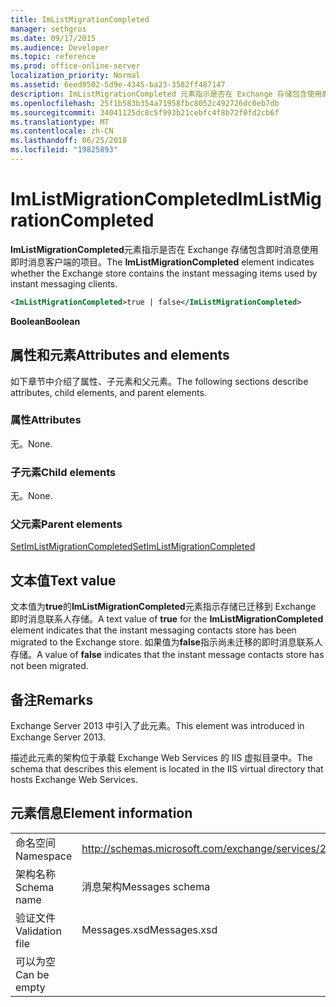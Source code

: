 ```yaml
---
title: ImListMigrationCompleted
manager: sethgros
ms.date: 09/17/2015
ms.audience: Developer
ms.topic: reference
ms.prod: office-online-server
localization_priority: Normal
ms.assetid: 6eed9502-5d9e-4345-ba23-3582ff487147
description: ImListMigrationCompleted 元素指示是否在 Exchange 存储包含使用即时消息客户端的即时消息项目。
ms.openlocfilehash: 25f1b583b354a71958fbc8052c492726dc0eb7db
ms.sourcegitcommit: 34041125dc8c5f993b21cebfc4f8b72f0fd2cb6f
ms.translationtype: MT
ms.contentlocale: zh-CN
ms.lasthandoff: 06/25/2018
ms.locfileid: "19825893"
---
```

# <a name="imlistmigrationcompleted"></a><span data-ttu-id="8a7f4-103">ImListMigrationCompleted</span><span class="sxs-lookup"><span data-stu-id="8a7f4-103">ImListMigrationCompleted</span></span>

<span data-ttu-id="8a7f4-104">**ImListMigrationCompleted**元素指示是否在 Exchange 存储包含即时消息使用即时消息客户端的项目。</span><span class="sxs-lookup"><span data-stu-id="8a7f4-104">The **ImListMigrationCompleted** element indicates whether the Exchange store contains the instant messaging items used by instant messaging clients.</span></span> 
  
```XML
<ImListMigrationCompleted>true | false</ImListMigrationCompleted>
```

 <span data-ttu-id="8a7f4-105">**Boolean**</span><span class="sxs-lookup"><span data-stu-id="8a7f4-105">**Boolean**</span></span>
## <a name="attributes-and-elements"></a><span data-ttu-id="8a7f4-106">属性和元素</span><span class="sxs-lookup"><span data-stu-id="8a7f4-106">Attributes and elements</span></span>

<span data-ttu-id="8a7f4-107">如下章节中介绍了属性、子元素和父元素。</span><span class="sxs-lookup"><span data-stu-id="8a7f4-107">The following sections describe attributes, child elements, and parent elements.</span></span>
  
### <a name="attributes"></a><span data-ttu-id="8a7f4-108">属性</span><span class="sxs-lookup"><span data-stu-id="8a7f4-108">Attributes</span></span>

<span data-ttu-id="8a7f4-109">无。</span><span class="sxs-lookup"><span data-stu-id="8a7f4-109">None.</span></span>
  
### <a name="child-elements"></a><span data-ttu-id="8a7f4-110">子元素</span><span class="sxs-lookup"><span data-stu-id="8a7f4-110">Child elements</span></span>

<span data-ttu-id="8a7f4-111">无。</span><span class="sxs-lookup"><span data-stu-id="8a7f4-111">None.</span></span>
  
### <a name="parent-elements"></a><span data-ttu-id="8a7f4-112">父元素</span><span class="sxs-lookup"><span data-stu-id="8a7f4-112">Parent elements</span></span>

[<span data-ttu-id="8a7f4-113">SetImListMigrationCompleted</span><span class="sxs-lookup"><span data-stu-id="8a7f4-113">SetImListMigrationCompleted</span></span>](setimlistmigrationcompleted.md)
  
## <a name="text-value"></a><span data-ttu-id="8a7f4-114">文本值</span><span class="sxs-lookup"><span data-stu-id="8a7f4-114">Text value</span></span>

<span data-ttu-id="8a7f4-115">文本值为**true**的**ImListMigrationCompleted**元素指示存储已迁移到 Exchange 即时消息联系人存储。</span><span class="sxs-lookup"><span data-stu-id="8a7f4-115">A text value of **true** for the **ImListMigrationCompleted** element indicates that the instant messaging contacts store has been migrated to the Exchange store.</span></span> <span data-ttu-id="8a7f4-116">如果值为**false**指示尚未迁移的即时消息联系人存储。</span><span class="sxs-lookup"><span data-stu-id="8a7f4-116">A value of **false** indicates that the instant message contacts store has not been migrated.</span></span> 
  
## <a name="remarks"></a><span data-ttu-id="8a7f4-117">备注</span><span class="sxs-lookup"><span data-stu-id="8a7f4-117">Remarks</span></span>

<span data-ttu-id="8a7f4-118">Exchange Server 2013 中引入了此元素。</span><span class="sxs-lookup"><span data-stu-id="8a7f4-118">This element was introduced in Exchange Server 2013.</span></span>
  
<span data-ttu-id="8a7f4-119">描述此元素的架构位于承载 Exchange Web Services 的 IIS 虚拟目录中。</span><span class="sxs-lookup"><span data-stu-id="8a7f4-119">The schema that describes this element is located in the IIS virtual directory that hosts Exchange Web Services.</span></span>
  
## <a name="element-information"></a><span data-ttu-id="8a7f4-120">元素信息</span><span class="sxs-lookup"><span data-stu-id="8a7f4-120">Element information</span></span>

|||
|:-----|:-----|
|<span data-ttu-id="8a7f4-121">命名空间</span><span class="sxs-lookup"><span data-stu-id="8a7f4-121">Namespace</span></span>  <br/> |http://schemas.microsoft.com/exchange/services/2006/messages  <br/> |
|<span data-ttu-id="8a7f4-122">架构名称</span><span class="sxs-lookup"><span data-stu-id="8a7f4-122">Schema name</span></span>  <br/> |<span data-ttu-id="8a7f4-123">消息架构</span><span class="sxs-lookup"><span data-stu-id="8a7f4-123">Messages schema</span></span>  <br/> |
|<span data-ttu-id="8a7f4-124">验证文件</span><span class="sxs-lookup"><span data-stu-id="8a7f4-124">Validation file</span></span>  <br/> |<span data-ttu-id="8a7f4-125">Messages.xsd</span><span class="sxs-lookup"><span data-stu-id="8a7f4-125">Messages.xsd</span></span>  <br/> |
|<span data-ttu-id="8a7f4-126">可以为空</span><span class="sxs-lookup"><span data-stu-id="8a7f4-126">Can be empty</span></span>  <br/> ||
   

